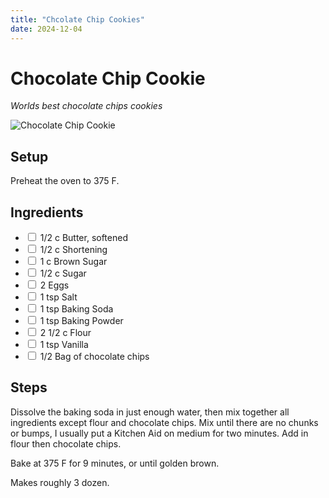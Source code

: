 ```yaml
---
title: "Chcolate Chip Cookies"
date: 2024-12-04
---
```


# Chocolate Chip Cookie

_Worlds best chocolate chips cookies_

![Chocolate Chip Cookie](https://github.com/darth_ctrayn/passmore-food/blob/main/images/cookie.jpg?raw=true)

## Setup
Preheat the oven to 375 F.

## Ingredients
- <input type="checkbox"/> 1/2 c Butter, softened
- <input type="checkbox"/> 1/2 c Shortening
- <input type="checkbox"/> 1 c Brown Sugar
- <input type="checkbox"/> 1/2 c Sugar
- <input type="checkbox"/> 2 Eggs
- <input type="checkbox"/> 1 tsp Salt
- <input type="checkbox"/> 1 tsp Baking Soda
- <input type="checkbox"/> 1 tsp Baking Powder
- <input type="checkbox"/> 2 1/2 c Flour
- <input type="checkbox"/> 1 tsp Vanilla
- <input type="checkbox"/> 1/2 Bag of chocolate chips

## Steps
Dissolve the baking soda in just enough water, then mix together all ingredients except flour and chocolate chips. Mix until there are no chunks or bumps, I usually put a Kitchen Aid on medium for two minutes. Add in flour then chocolate chips.

Bake at 375 F for 9 minutes, or until golden brown.

Makes roughly 3 dozen.
